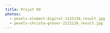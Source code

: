 ```yaml
---
title: Projet 99
photos:
  - pexels-element-digital-1125136_result.jpg
  - pexels-christa-grover-2121120_result.jpg
---
```

